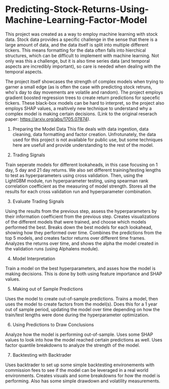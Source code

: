 # Predicting-Stock-Returns-Using-Machine-Learning-Factor-Model

This project was created as a way to employ machine learning with stock data. Stock data provides a
specific challenge in the sense that there is a large amount of data, and the data itself is split
into multiple different tickers. This means formatting for the data often falls into hierchical 
structures, which can be difficult to implement with machine learning. Not only was this a challenge, but it is also
time series data (and temporal aspects are incredibly important), so care is needed when dealing with the temporal
aspects. 

The project itself showcases the strength of complex models when trying to garner a small edge (as is often the case with 
predicting stock retruns, who's day to day movements are volatile and random). The project employs gradient boosted 
regression trees to create return predictions for specefic tickers. These black-box models can be hard to interpret, 
so the project also employs SHAP values, a realtively new technique to understand why a complex model is making certain
decisions. (Link to the original reserach paper: https://arxiv.org/abs/1705.07874). 



1. Preparing the Model Data
This file deals with data ingestion, data cleaning, data formatting and factor creation. Unfrotunately, the
data used for this project is not available for public use, but some techniques here are usefull and provide
understanding to the rest of the model. 


2. Trading Signals

Train seperate models for different lookaheads, in this case focusing on 1 day, 5 day and 21 day returns. We also
set different training/testing lengths to test as hyperparameters using cross validation. Then, using the LightGBM module, 
run hyperparameter testing, using spearman rank correlation coefficient as the measuring of model strength. Stores all the 
results for each cross validation run and hyperparameter combination. 


3. Evaluate Trading Signals

Using the results from the previous step, assess the hyperparameters by their information coefficient from the
previous step. Creates visualizations of the different models that were trained, and choose which models performed
the best. 
Breaks down the best models for each lookahead, showing how they performed over time. Combines the predictions from the top 
5 models, and creates factor returns over different time frames. Analyzes the returns over time, and shows the alpha the model
created in the validation runs (using Alphalens module). 


4. Model Interpretation

Train a model on the best hyperparameters, and asses how the model is making decisions. This is done by both using feature importance
and SHAP values. 

5. Making out of Sample Predictions

Uses the model to create out-of-sample predictions. Trains a model, then uses the model to create factors from the model(s). Does this 
for a 1 year out of sample period, updating the model over time depending on how the train/test lengths were done
during the hyperparameter optimization. 


6. Using Predictions to Draw Conclusions

Analyze how the model is performing out-of-sample. Uses some SHAP values to look into how the model reached certain predictions as well.
Uses factor quantile breakdowns to analyze the strength of the model. 


7. Backtesting with Backtrader

Uses backtrader to set up some simple backtesting environements with commission fees to see if the model can be leveraged
in a real world environments. Creates visuals and some breakdowns for how the model is performing. Also has some simple drawdown
and volatility measurements. 


